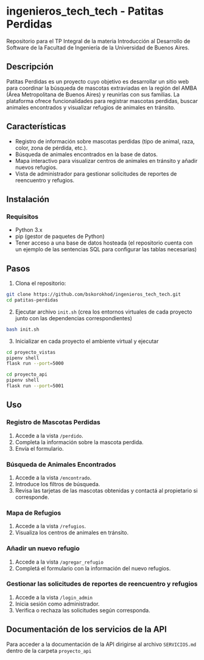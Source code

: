 # ingenieros_tech_tech - Patitas Perdidas
Repositorio para el TP Integral de la materia Introducción al Desarrollo de Software de la Facultad de Ingeniería de la Universidad de Buenos Aires.

## Descripción
Patitas Perdidas es un proyecto cuyo objetivo es desarrollar un sitio web para coordinar la búsqueda de mascotas extraviadas en la región del AMBA (Área Metropolitana de Buenos Aires) y reunirlas con sus familias. La plataforma ofrece funcionalidades para registrar mascotas perdidas, buscar animales encontrados y visualizar refugios de animales en tránsito.

## Características
* Registro de información sobre mascotas perdidas (tipo de animal, raza, color, zona de pérdida, etc.).
* Búsqueda de animales encontrados en la base de datos.
* Mapa interactivo para visualizar centros de animales en tránsito y añadir nuevos refugios.
* Vista de administrador para gestionar solicitudes de reportes de reencuentro y refugios.

## Instalación
### Requisitos
* Python 3.x
* pip (gestor de paquetes de Python)
* Tener acceso a una base de datos hosteada (el repositorio cuenta con un ejemplo de las sentencias SQL para configurar las tablas necesarias)

## Pasos
1. Clona el repositorio:
```bash
git clone https://github.com/bskorokhod/ingenieros_tech_tech.git
cd patitas-perdidas
```
2. Ejecutar archivo `init.sh` (crea los entornos virtuales de cada proyecto junto con las dependencias correspondientes)
```bash
bash init.sh
```
3. Inicializar en cada proyecto el ambiente virtual y ejecutar
```bash
cd proyecto_vistas
pipenv shell 
flask run --port=5000
```

```bash
cd proyecto_api
pipenv shell 
flask run --port=5001
```
## Uso
### Registro de Mascotas Perdidas
1. Accede a la vista `/perdido`.
2. Completa la información sobre la mascota perdida.
3. Envía el formulario.

### Búsqueda de Animales Encontrados
1. Accede a la vista `/encontrado`.
2. Introduce los filtros de búsqueda.
3. Revisa las tarjetas de las mascotas obtenidas y contactá al propietario si corresponde.

### Mapa de Refugios
1. Accede a la vista `/refugios`.
2. Visualiza los centros de animales en tránsito.

### Añadir un nuevo refugio
1. Accede a la vista `/agregar_refugio`
2. Completá el formulario con la información del nuevo refugios.

### Gestionar las solicitudes de reportes de reencuentro y refugios
1. Accede a la vista `/login_admin`
2. Inicia sesión como administrador.
3. Verifica o rechaza las solicitudes según corresponda.

## Documentación de los servicios de la API
Para acceder a la documentación de la API dirigirse al archivo `SERVICIOS.md` dentro de la carpeta `proyecto_api`